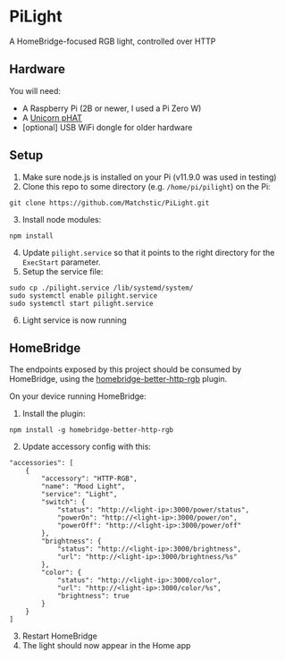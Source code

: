 # PiLight
 A HomeBridge-focused RGB light, controlled over HTTP

## Hardware

You will need:

- A Raspberry Pi (2B or newer, I used a Pi Zero W)
- A [Unicorn pHAT](https://shop.pimoroni.com/products/unicorn-phat)
- [optional] USB WiFi dongle for older hardware

## Setup

1. Make sure node.js is installed on your Pi (v11.9.0 was used in testing)
2. Clone this repo to some directory (e.g. `/home/pi/pilight`) on the Pi:

`git clone https://github.com/Matchstic/PiLight.git`

3. Install node modules:

`npm install`

4. Update `pilight.service` so that it points to the right directory for the `ExecStart` parameter.
5. Setup the service file:

```
sudo cp ./pilight.service /lib/systemd/system/
sudo systemctl enable pilight.service
sudo systemctl start pilight.service
```

6. Light service is now running

## HomeBridge

The endpoints exposed by this project should be consumed by HomeBridge, using the [homebridge-better-http-rgb](https://www.npmjs.com/package/homebridge-better-http-rgb) plugin.

On your device running HomeBridge:

1. Install the plugin:

`npm install -g homebridge-better-http-rgb`

2. Update accessory config with this:

```
"accessories": [
    {
        "accessory": "HTTP-RGB",
        "name": "Mood Light",
        "service": "Light",
        "switch": {
            "status": "http://<light-ip>:3000/power/status",
            "powerOn": "http://<light-ip>:3000/power/on",
            "powerOff": "http://<light-ip>:3000/power/off"
        },
        "brightness": {
            "status": "http://<light-ip>:3000/brightness",
            "url": "http://<light-ip>:3000/brightness/%s"
        },
        "color": {
            "status": "http://<light-ip>:3000/color",
            "url": "http://<light-ip>:3000/color/%s",
            "brightness": true
        }
    }
]
```

3. Restart HomeBridge
4. The light should now appear in the Home app
